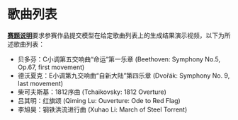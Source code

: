 # 歌曲列表

[**赛题说明**](./assets/赛题说明.pdf)要求参赛作品提交模型在给定歌曲列表上的生成结果演示视频，以下为所述歌曲列表：
- 贝多芬：C小调第五交响曲“命运”第一乐章 (Beethoven: Symphony No.5, Op.67, first movement)
- 德沃夏克：E小调第九交响曲“自新大陆”第四乐章 (Dvořák: Symphony No. 9, last movement)
- 柴可夫斯基：1812序曲 (Tchaikovsky: 1812 Overture)
- 吕其明：红旗颂 (Qiming Lu: Ouverture: Ode to Red Flag)
- 李旭昊：钢铁洪流进行曲 (Xuhao Li: March of Steel Torrent)